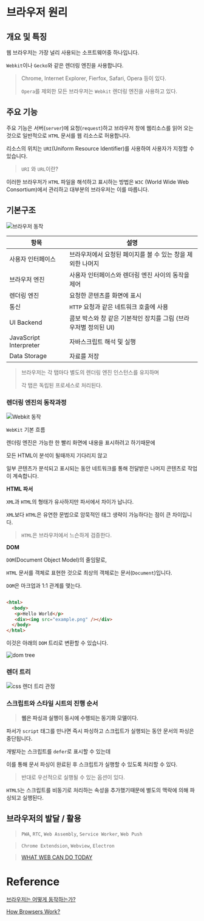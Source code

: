 # 브라우저 원리
## 개요 및 특징
웹 브라우저는 가장 널리 사용되는 소프트웨어중 하나입니다.

`Webkit`이나 `Gecko`와 같은 렌더링 엔진을 사용합니다.

> Chrome, Internet Explorer, Fierfox, Safari, Opera 등이 있다.
>
>`Opera`를 제외한 모든 브라우저는 `Webkit` 렌더링 엔진을 사용하고 있다.

 ## 주요 기능
주요 기능은 서버(`server`)에 요청(`request`)하고 브라우저 창에 웹리소스를 읽어 오는 것으로  일반적으로 `HTML` 문서를 웹 리소스로 허용합니다.

리소스의 위치는 `URI`(Uniform Resource Identifier)를 사용하여 사용자가 지정할 수 있습니다.
 
 > `URI` 와 `URL`이란?

이러한 브라우저가 `HTML` 파일을 해석하고 표시하는 방법은
`W3C` (World Wide Web Consortium)에서 관리하고 대부분의 브라우저는 이를 따릅니다.


## 기본구조

![브라우저 동작](https://img1.daumcdn.net/thumb/R1280x0/?scode=mtistory2&fname=https%3A%2F%2Fblog.kakaocdn.net%2Fdn%2F0WbT0%2Fbtrwnqnm04Z%2Fo7TkuNo4WUrB2ehCnK6eAk%2Fimg.png)

|항목|설명|
|---|---|
|사용자 인터페이스|브라우저에서 요청된 페이지를 볼 수 있는 창을 제외한 나머지| 
|브라우저 엔진|사용자 인터페이스와 렌더링 엔진 사이의 동작을 제어|
|렌더링 엔진|요청한 콘텐츠를 화면에 표시|
|통신|`HTTP` 요청과 같은 네트워크 호출에 사용|
|UI Backend|콤보 박스와 창 같은 기본적인 장치를 그림 (브라우저별 정의된 UI)|
|JavaScript Interpreter|자바스크립트 해석 및 실행|
|Data Storage|자료를 저장|

 

> 브라우저는 각 탭마다 별도의 렌더링 엔진 인스턴스를 유지하며
> 
> 각 탭은 독립된 프로세스로 처리된다.

 

 

### 렌더링 엔진의 동작과정


![Webkit 동작](https://img1.daumcdn.net/thumb/R1280x0/?scode=mtistory2&fname=https%3A%2F%2Fblog.kakaocdn.net%2Fdn%2F2IF19%2FbtrwonqbqLS%2FGBL9f1yFJQfDW3wwA4E07k%2Fimg.png)

`WebKit` 기본 흐름


렌더링 엔진은 가능한 한 빨리 화면에 내용을 표시하려고 하기때문에

모든 HTML이 분석이 될때까지 기다리지 않고

일부 콘텐츠가 분석되고 표시되는 동안 네트워크를 통해 전달받은 나머지 콘텐츠로 작업이 계속합니다.


**HTML 파서**

`XML`과 `HTML`의 형태가 유사하지만 파서에서 차이가 납니다.

`XML`보다 `HTML`은 유연한 문법으로 암묵적인 태그 생략이 가능하다는 점이 큰 차이입니다.

> `HTML`은 브라우저에서 느슨하게 검증한다.
 

**DOM**

`DOM`(Document Object Model)의 줄임말로,

`HTML` 문서를 객체로 표현한 것으로 최상의 객체로는 문서(`Document`)입니다.


`DOM`은 마크업과 1:1 관계를 맺는다.

``` html

<html>
  <body>
   <p>Hello World</p>
   <div><img src="example.png" /></div>
  </body>
</html>  

```

이것은 아래의 `DOM` 트리로 변환할 수 있습니다.

![dom tree](https://img1.daumcdn.net/thumb/R1280x0/?scode=mtistory2&fname=https%3A%2F%2Fblog.kakaocdn.net%2Fdn%2FucA7V%2Fbtrwnqnm06D%2FsBsrony3xUjqnGtYd7bFw1%2Fimg.png)
 

### 렌더 트리

![css 렌더 트리 관정](https://img1.daumcdn.net/thumb/R1280x0/?scode=mtistory2&fname=https%3A%2F%2Fblog.kakaocdn.net%2Fdn%2FcgdEAg%2Fbtrwl9NqyKU%2FTDbrGUzodylqGhik2U9EMK%2Fimg.png)

### 스크립트와 스타일 시트의 진행 순서

> **웹은 파싱과 실행이 동시에 수행되는 동기화 모델이다.**

파서가 `script` 태그를 만나면 즉시 파싱하고 스크립트가 실행되는 동안 문서의 파싱은 중단됩니다.

개발자는 스크립트를 `defer`로 표시할 수 있는데

이를 통해 문서 파싱이 완료된 후 스크립트가 실행할 수 있도록 처리할 수 있다.

> 반대로 우선적으로 실행될 수 있는 옵션이 있다.

`HTML5`는 스크립트를 비동기로 처리하는 속성을 추가했기때문에 별도의 맥락에 의해 파싱되고 실행된다.

## 브라우저의 발달 / 활용

> `PWA`, `RTC`, `Web Assembly`, `Service Worker`, `Web Push`

> `Chrome Extendsion`, `Webview`, `Electron`

> [WHAT WEB CAN DO TODAY](https://whatwebcando.today/)


# Reference

[브라우저는 어떻게 동작하는가?](https://d2.naver.com/helloworld/59361)

[How Browsers Work?](https://www.html5rocks.com/en/tutorials/internals/howbrowserswork/)